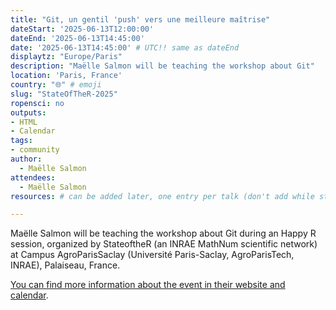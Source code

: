 ```yaml
---
title: "Git, un gentil 'push' vers une meilleure maîtrise"
dateStart: '2025-06-13T12:00:00'
dateEnd: '2025-06-13T14:45:00'
date: '2025-06-13T14:45:00' # UTC!! same as dateEnd
displaytz: "Europe/Paris"
description: "Maëlle Salmon will be teaching the workshop about Git"
location: 'Paris, France'
country: "🌐" # emoji
slug: "StateOfTheR-2025"
ropensci: no
outputs: 
- HTML
- Calendar 
tags: 
- community
author:
  - Maëlle Salmon
attendees:
  - Maëlle Salmon
resources: # can be added later, one entry per talk (don't add while still empty, add once there are resources)

---
```


Maëlle Salmon will be teaching the workshop about Git during an Happy R session, organized by StateoftheR  (an INRAE MathNum scientific network) at Campus AgroParisSaclay (Université Paris-Saclay, AgroParisTech, INRAE), Palaiseau, France.
 
[You can find more information about the event in their website and calendar](https://stateofther.netlify.app/#upcoming_workshops).
